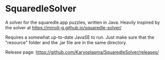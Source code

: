 # SquaredleSolver
A solver for the squaredle.app puzzles, written in Java. Heavily inspired by the solver at https://minoli-g.github.io/squaredle-solver/

Requires a somewhat up-to-date JavaSE to run. Just make sure that the "resource" folder and the .jar file are in the same directory.

Release page:
https://github.com/Karyoplasma/SquaredleSolver/releases/
